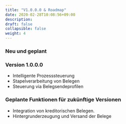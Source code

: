 ```yaml
---
title: "V1.0.0.0 & Roadmap"
date: 2020-02-28T10:08:56+09:00
description: 
draft: false
collapsible: false
weight: 4
---
```

### Neu und geplant

### Version 1.0.0.0
- Intelligente Prozesssteuerung
- Stapelverarbeitung von Belegen
- Steuerung via Belegsendeprofilen

### Geplante Funktionen für zukünftige Versionen
- Integration von kreditorischen Belegen.
- Hintergrunderzeugung und Versand der Belege

